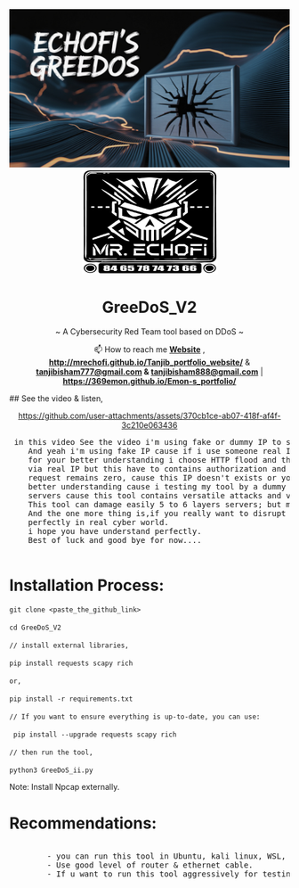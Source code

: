 <img src="https://github.com/MrEchoFi/GreeDoS_V2/blob/master/thumbnail-b9f492e1-4655-4c87-8035-e8d9a0efea7a.jpeg?raw=true"  alt="logo" width="801" height="auto" />
<div align="center">


  <img src="https://github.com/MrEchoFi/MrEchoFi/raw/4274f537dec313ac7dde4403fe0fae24259beade/Mr.EchoFi-New-Logo-with-ASCII.jpg" alt="logo" width="245" height="auto" />
  <h1>GreeDoS_V2</h1>
   
  <p>
   ~ A Cybersecurity Red Team tool based on DDoS ~
  </p>


  📫 How to reach me  **[Website](https://echo-fi-portfolio-node-js.vercel.app/)** ,  **http://mrechofi.github.io/Tanjib_portfolio_website/** & **tanjibisham777@gmail.com & tanjibisham888@gmail.com** | **https://369emon.github.io/Emon-s_portfolio/**
  </div>
## See the video & listen,
  <div align="center">

  https://github.com/user-attachments/assets/370cb1ce-ab07-418f-af4f-3c210e063436

</div>
   
   <pre> in this video See the video i'm using fake or dummy IP to show you that my tool is working perfectly!
    And yeah i'm using fake IP cause if i use someone real IP then it will be very harmful & unauthorized activity.
    for your better understanding i choose HTTP flood and then multi-vector attack to show you that how my tool is working and you can try other attacks or full attacks 
    via real IP but this have to contains authorization and proper lab environment for test my tool. By the way, by using fake IP my HTTP flood & multi-vector attack 
    request remains zero, cause this IP doesn't exists or you can say this is not active. i know you are all know about this IP concept but i have just told you that for 
    better understanding cause i testing my tool by a dummy IP in this video. And when you will use real origin IP then this tool can be a great nightmare for targeted 
    servers cause this tool contains versatile attacks and vectors!
    This tool can damage easily 5 to 6 layers servers; but make sure you are using real-origin IP.
    And the one more thing is,if you really want to disrupt the black hat hackers sites or data center then make sure that you will use bot net for running GreeDoS 
    perfectly in real cyber world.
    i hope you have understand perfectly.
    Best of luck and good bye for now.... 
   </pre>


# Installation Process:
    git clone <paste_the_github_link>

    cd GreeDoS_V2

    // install external libraries, 

    pip install requests scapy rich

    or,

    pip install -r requirements.txt

    // If you want to ensure everything is up-to-date, you can use:

     pip install --upgrade requests scapy rich

    // then run the tool,
   
    python3 GreeDoS_ii.py

Note: Install Npcap externally.

# Recommendations:
  <pre> 
        - you can run this tool in Ubuntu, kali linux, WSL, Debian & Arch, Parrot OS.
        - Use good level of router & ethernet cable.
        - If u want to run this tool aggressively for testing or lab based attacks with more time & thread then use high CPU, GPU and RAM based device.
  </pre>
